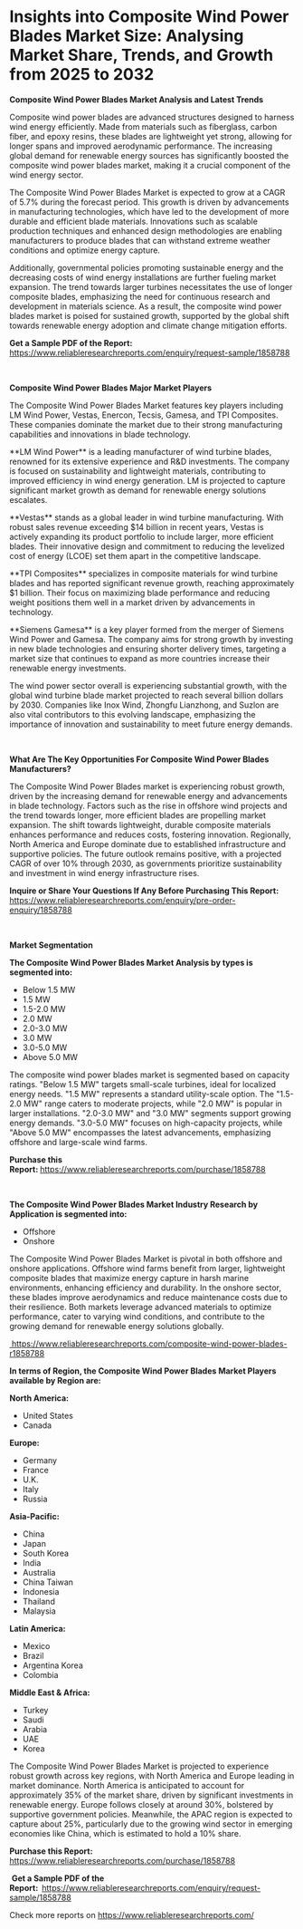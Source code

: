 <p><h1>Insights into Composite Wind Power Blades Market Size: Analysing Market Share, Trends, and Growth from 2025 to 2032</h1></p><p><strong>Composite Wind Power Blades Market Analysis and Latest Trends</strong></p>
<p><p>Composite wind power blades are advanced structures designed to harness wind energy efficiently. Made from materials such as fiberglass, carbon fiber, and epoxy resins, these blades are lightweight yet strong, allowing for longer spans and improved aerodynamic performance. The increasing global demand for renewable energy sources has significantly boosted the composite wind power blades market, making it a crucial component of the wind energy sector.</p><p>The Composite Wind Power Blades Market is expected to grow at a CAGR of 5.7% during the forecast period. This growth is driven by advancements in manufacturing technologies, which have led to the development of more durable and efficient blade materials. Innovations such as scalable production techniques and enhanced design methodologies are enabling manufacturers to produce blades that can withstand extreme weather conditions and optimize energy capture.</p><p>Additionally, governmental policies promoting sustainable energy and the decreasing costs of wind energy installations are further fueling market expansion. The trend towards larger turbines necessitates the use of longer composite blades, emphasizing the need for continuous research and development in materials science. As a result, the composite wind power blades market is poised for sustained growth, supported by the global shift towards renewable energy adoption and climate change mitigation efforts.</p></p>
<p><strong>Get a Sample PDF of the Report:&nbsp;</strong> <a href="https://www.reliableresearchreports.com/enquiry/request-sample/1858788?utm_campaign=3020&utm_medium=2&utm_source=Github&utm_content=ia&utm_term=12042025&utm_id=composite-wind-power-blades">https://www.reliableresearchreports.com/enquiry/request-sample/1858788</a></p>
<p>&nbsp;</p>
<p><strong>Composite Wind Power Blades Major Market Players</strong></p>
<p><p>The Composite Wind Power Blades Market features key players including LM Wind Power, Vestas, Enercon, Tecsis, Gamesa, and TPI Composites. These companies dominate the market due to their strong manufacturing capabilities and innovations in blade technology.</p><p>**LM Wind Power** is a leading manufacturer of wind turbine blades, renowned for its extensive experience and R&D investments. The company is focused on sustainability and lightweight materials, contributing to improved efficiency in wind energy generation. LM is projected to capture significant market growth as demand for renewable energy solutions escalates.</p><p>**Vestas** stands as a global leader in wind turbine manufacturing. With robust sales revenue exceeding $14 billion in recent years, Vestas is actively expanding its product portfolio to include larger, more efficient blades. Their innovative design and commitment to reducing the levelized cost of energy (LCOE) set them apart in the competitive landscape.</p><p>**TPI Composites** specializes in composite materials for wind turbine blades and has reported significant revenue growth, reaching approximately $1 billion. Their focus on maximizing blade performance and reducing weight positions them well in a market driven by advancements in technology.</p><p>**Siemens Gamesa** is a key player formed from the merger of Siemens Wind Power and Gamesa. The company aims for strong growth by investing in new blade technologies and ensuring shorter delivery times, targeting a market size that continues to expand as more countries increase their renewable energy investments.</p><p>The wind power sector overall is experiencing substantial growth, with the global wind turbine blade market projected to reach several billion dollars by 2030. Companies like Inox Wind, Zhongfu Lianzhong, and Suzlon are also vital contributors to this evolving landscape, emphasizing the importance of innovation and sustainability to meet future energy demands.</p></p>
<p>&nbsp;</p>
<p><strong>What Are The Key Opportunities For Composite Wind Power Blades Manufacturers?</strong></p>
<p><p>The Composite Wind Power Blades market is experiencing robust growth, driven by the increasing demand for renewable energy and advancements in blade technology. Factors such as the rise in offshore wind projects and the trend towards longer, more efficient blades are propelling market expansion. The shift towards lightweight, durable composite materials enhances performance and reduces costs, fostering innovation. Regionally, North America and Europe dominate due to established infrastructure and supportive policies. The future outlook remains positive, with a projected CAGR of over 10% through 2030, as governments prioritize sustainability and investment in wind energy infrastructure rises.</p></p>
<p><strong>Inquire or Share Your Questions If Any Before Purchasing This Report:</strong> <a href="https://www.reliableresearchreports.com/enquiry/pre-order-enquiry/1858788?utm_campaign=3020&utm_medium=2&utm_source=Github&utm_content=ia&utm_term=12042025&utm_id=composite-wind-power-blades">https://www.reliableresearchreports.com/enquiry/pre-order-enquiry/1858788</a></p>
<p>&nbsp;</p>
<p><strong>Market Segmentation</strong></p>
<p><strong>The Composite Wind Power Blades Market Analysis by types is segmented into:</strong></p>
<p><ul><li>Below 1.5 MW</li><li>1.5 MW</li><li>1.5-2.0 MW</li><li>2.0 MW</li><li>2.0-3.0 MW</li><li>3.0 MW</li><li>3.0-5.0 MW</li><li>Above 5.0 MW</li></ul></p>
<p><p>The composite wind power blades market is segmented based on capacity ratings. "Below 1.5 MW" targets small-scale turbines, ideal for localized energy needs. "1.5 MW" represents a standard utility-scale option. The "1.5-2.0 MW" range caters to moderate projects, while "2.0 MW" is popular in larger installations. "2.0-3.0 MW" and "3.0 MW" segments support growing energy demands. "3.0-5.0 MW" focuses on high-capacity projects, while "Above 5.0 MW" encompasses the latest advancements, emphasizing offshore and large-scale wind farms.</p></p>
<p><strong>Purchase this Report:&nbsp;</strong><a href="https://www.reliableresearchreports.com/purchase/1858788?utm_campaign=3020&utm_medium=2&utm_source=Github&utm_content=ia&utm_term=12042025&utm_id=composite-wind-power-blades">https://www.reliableresearchreports.com/purchase/1858788</a></p>
<p>&nbsp;</p>
<p><strong>The Composite Wind Power Blades Market Industry Research by Application is segmented into:</strong></p>
<p><ul><li>Offshore</li><li>Onshore</li></ul></p>
<p><p>The Composite Wind Power Blades Market is pivotal in both offshore and onshore applications. Offshore wind farms benefit from larger, lightweight composite blades that maximize energy capture in harsh marine environments, enhancing efficiency and durability. In the onshore sector, these blades improve aerodynamics and reduce maintenance costs due to their resilience. Both markets leverage advanced materials to optimize performance, cater to varying wind conditions, and contribute to the growing demand for renewable energy solutions globally.</p></p>
<p><a href="https://www.reliableresearchreports.com/composite-wind-power-blades-r1858788?utm_campaign=3020&utm_medium=2&utm_source=Github&utm_content=ia&utm_term=12042025&utm_id=composite-wind-power-blades">&nbsp;https://www.reliableresearchreports.com/composite-wind-power-blades-r1858788</a></p>
<p><strong>In terms of Region, the Composite Wind Power Blades Market Players available by Region are:</strong></p>
<p>
    <p> <strong> North America: </strong>
        <ul>
            <li>United States</li>
            <li>Canada</li>
        </ul>
        </p> 
    <p> <strong> Europe: </strong>
        <ul>
            <li>Germany</li>
            <li>France</li>
            <li>U.K.</li>
            <li>Italy</li>
            <li>Russia</li>
        </ul>
        </p> 
    <p> <strong> Asia-Pacific: </strong>
        <ul>
            <li>China</li>
            <li>Japan</li>
            <li>South Korea</li>
            <li>India</li>
            <li>Australia</li>
            <li>China Taiwan</li>
            <li>Indonesia</li>
            <li>Thailand</li>
            <li>Malaysia</li>
        </ul>
        </p> 
    <p> <strong> Latin America: </strong>
        <ul>
            <li>Mexico</li>
            <li>Brazil</li>
            <li>Argentina Korea</li>
            <li>Colombia</li>
        </ul>
        </p> 
    <p> <strong> Middle East & Africa: </strong>
        <ul>
            <li>Turkey</li>
            <li>Saudi</li>
            <li>Arabia</li>
            <li>UAE</li>
            <li>Korea</li>
        </ul>
    </p>
    </p>
<p><p>The Composite Wind Power Blades Market is projected to experience robust growth across key regions, with North America and Europe leading in market dominance. North America is anticipated to account for approximately 35% of the market share, driven by significant investments in renewable energy. Europe follows closely at around 30%, bolstered by supportive government policies. Meanwhile, the APAC region is expected to capture about 25%, particularly due to the growing wind sector in emerging economies like China, which is estimated to hold a 10% share.</p></p>
<p><strong>Purchase this Report: </strong><a href="https://www.reliableresearchreports.com/purchase/1858788?utm_campaign=3020&utm_medium=2&utm_source=Github&utm_content=ia&utm_term=12042025&utm_id=composite-wind-power-blades">https://www.reliableresearchreports.com/purchase/1858788</a></p>
<p>&nbsp;<strong>Get a Sample PDF of the Report:&nbsp;&nbsp;</strong><a href="https://www.reliableresearchreports.com/enquiry/request-sample/1858788?utm_campaign=3020&utm_medium=2&utm_source=Github&utm_content=ia&utm_term=12042025&utm_id=composite-wind-power-blades">https://www.reliableresearchreports.com/enquiry/request-sample/1858788</a></p>
<p><strong></strong></p>
<p>Check more reports on <a href="https://www.reliableresearchreports.com/?utm_campaign=3020&utm_medium=2&utm_source=Github&utm_content=ia&utm_term=12042025&utm_id=composite-wind-power-blades">https://www.reliableresearchreports.com/</a></p>